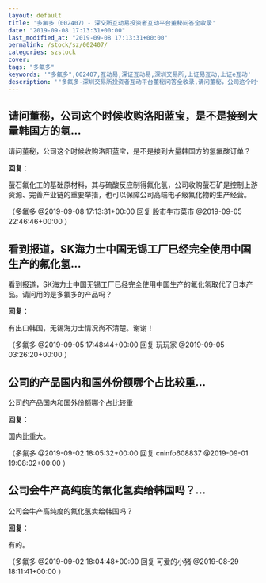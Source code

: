 ```yaml
---
layout: default
title: '多氟多（002407）- 深交所互动易投资者互动平台董秘问答全收录'
date: "2019-09-08 17:13:31+00:00"
last_modified_at: "2019-09-08 17:13:31+00:00"
permalink: /stock/sz/002407/
categories: szstock
cover: 
tags: "多氟多"
keywords: '"多氟多",002407,互动易,深证互动易,深圳交易所,上证易互动,上证e互动'
description: '"多氟多-深圳交易所投资者互动平台董秘问答全收录,请问董秘，公司这个时候收购洛阳蓝宝，是不是接到大量韩国方的氢氟酸订单？"'
---
```


## 请问董秘，公司这个时候收购洛阳蓝宝，是不是接到大量韩国方的氢...

请问董秘，公司这个时候收购洛阳蓝宝，是不是接到大量韩国方的氢氟酸订单？

**回复**：

萤石氟化工的基础原材料，其与硫酸反应制得氟化氢，公司收购萤石矿是控制上游资源、完善产业链的重要举措，也可以保障公司高端电子级氟化物的生产经营。 

（多氟多  @2019-09-08 17:13:31+00:00 回复 股市牛市菜市  @2019-09-05 22:46:46+00:00 ）

## 看到报道，SK海力士中国无锡工厂已经完全使用中国生产的氟化氢...

看到报道，SK海力士中国无锡工厂已经完全使用中国生产的氟化氢取代了日本产品。请问用的是多氟多的产品吗？

**回复**：

有出口韩国，无锡海力士情况尚不清楚。谢谢！ 

（多氟多  @2019-09-05 17:48:44+00:00 回复 玩玩家  @2019-09-05 03:26:20+00:00 ）

## 公司的产品国内和国外份额哪个占比较重...

公司的产品国内和国外份额哪个占比较重

**回复**：

国内比重大。 

（多氟多  @2019-09-02 18:05:32+00:00 回复 cninfo608837  @2019-09-01 19:08:02+00:00 ）

## 公司会牛产高纯度的氟化氢卖给韩国吗？...

公司会牛产高纯度的氟化氢卖给韩国吗？

**回复**：

有的。 

（多氟多  @2019-09-02 18:04:48+00:00 回复 可爱的小猪  @2019-08-29 18:11:41+00:00 ）

